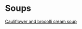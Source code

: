 # Soups

[Cauliflower and brocolli cream soup](https://github.com/xopo/ketorecipes/tree/master/soups/cauliflower-brocolli-cream-soup)